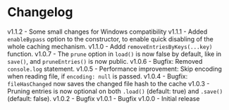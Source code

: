 
# Changelog

v1.1.2 - Some small changes for Windows compatibility
v1.1.1 - Added `enableBypass` option to the constructor, to enable quick disabling of the whole caching mechanism.
v1.1.0 - Addd `removeEntriesByKeys(...key)` function.
v1.0.7 - The `prune` option in `load()` is now false by default, like in `save()`, and `pruneEntries()` is now public.
v1.0.6 - Bugfix: Removed `console.log` statement.
v1.0.5 - Performance improvement: Skip encoding when reading file, if `encoding: null` is passed.
v1.0.4 - Bugfix: `fileHasChanged` now saves the changed file hash to the cache
v1.0.3 - Pruning entries is now optional on both `.load()` (default: true) and `.save()` (default: false).
v1.0.2 - Bugfix
v1.0.1 - Bugfix
v1.0.0 - Initial release
